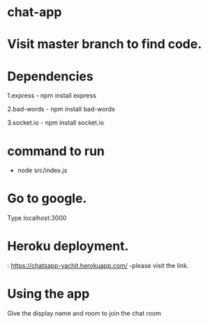 # chat-app

# Visit master branch to find code.

# Dependencies

1.express - npm install express

2.bad-words - npm install bad-words

3.socket.io - npm install socket.io

# command to run 
- node src/index.js

# Go to google.
Type localhost:3000

# Heroku deployment. 
: https://chatsapp-yachit.herokuapp.com/ -please visit the link.

# Using the app
Give the display name and room to join the chat room
